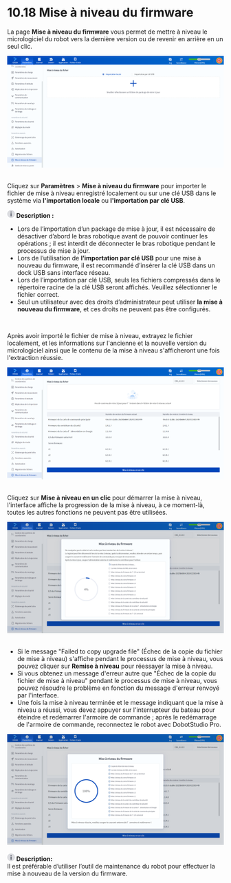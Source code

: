 # 10.18 Mise à niveau du firmware

La page **Mise à niveau du firmware** vous permet de mettre à niveau le micrologiciel du robot vers la dernière version ou de revenir en arrière en un seul clic.

<div align=center><img src="images/fw_update.png" /></div>

<br/>

Cliquez sur **Paramètres** > **Mise à niveau du firmware** pour importer le fichier de mise à niveau enregistré localement ou sur une clé USB dans le système via **l'importation locale** ou **l'importation par clé USB**.

<div class="info2"><img src="../image/info.png"  height="18" /><b> Description : </b><div>
<ul><li>Lors de l’importation d’un package de mise à jour, il est nécessaire de désactiver d’abord le bras robotique avant de pouvoir continuer les opérations ; il est interdit de déconnecter le bras robotique pendant le processus de mise à jour. </li>
   <li>Lors de l’utilisation de <b>l’importation par clé USB</b> pour une mise à nouveau du firmware, il est recommandé d’insérer la clé USB dans un dock USB sans interface réseau. </li> <li>Lors de l’importation par clé USB, seuls les fichiers compressés dans le répertoire racine de la clé USB seront affichés. Veuillez sélectionner le fichier correct. </li>
   <li>Seul un utilisateur avec des droits d’administrateur peut utiliser <b>la mise à nouveau du firmware</b>, et ces droits ne peuvent pas être configurés.</li>
</ul></div></div>

<br/>

Après avoir importé le fichier de mise à niveau, extrayez le fichier localement, et les informations sur l'ancienne et la nouvelle version du micrologiciel ainsi que le contenu de la mise à niveau s'afficheront une fois l'extraction réussie.

<div align=center><img src="images/fw_extract.png" /></div>

<br/>

Cliquez sur **Mise à niveau en un clic** pour démarrer la mise à niveau, l'interface affiche la progression de la mise à niveau, à ce moment-là, toutes les autres fonctions ne peuvent pas être utilisées.

<div align=center><img src="images/fw_progress.png" /></div>

<br/>

- Si le message "Failed to copy upgrade file" (Échec de la copie du fichier de mise à niveau) s'affiche pendant le processus de mise à niveau, vous pouvez cliquer sur **Remise à niveau** pour réessayer la mise à niveau.<br/>
- Si vous obtenez un message d'erreur autre que "Échec de la copie du fichier de mise à niveau" pendant le processus de mise à niveau, vous pouvez résoudre le problème en fonction du message d'erreur renvoyé par l'interface.<br/>
- Une fois la mise à niveau terminée et le message indiquant que la mise à niveau a réussi, vous devez appuyer sur l'interrupteur du bateau pour éteindre et redémarrer l'armoire de commande ; après le redémarrage de l'armoire de commande, reconnectez le robot avec DobotStudio Pro.

<div align=center><img src="images/update_ok.png" /></div>

<br />

<div class="info2"><img src="../image/info.png"  height="18" /><b> Description:</b><div>
Il est préférable d’utiliser l’outil de maintenance du robot pour effectuer la mise à nouveau de la version du firmware. </div></div>
